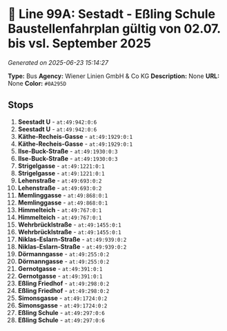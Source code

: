 # 🚌 Line 99A: Sestadt - Eßling Schule Baustellenfahrplan gültig von 02.07. bis vsl. September 2025

*Generated on 2025-06-23 15:14:27*

**Type:** Bus
**Agency:** Wiener Linien GmbH & Co KG
**Description:** None
**URL:** None
**Color:** `#0A295D`

## Stops

1. **Seestadt U** - `at:49:942:0:6`
2. **Seestadt U** - `at:49:942:0:6`
3. **Käthe-Recheis-Gasse** - `at:49:1929:0:1`
4. **Käthe-Recheis-Gasse** - `at:49:1929:0:1`
5. **Ilse-Buck-Straße** - `at:49:1930:0:3`
6. **Ilse-Buck-Straße** - `at:49:1930:0:3`
7. **Strigelgasse** - `at:49:1221:0:1`
8. **Strigelgasse** - `at:49:1221:0:1`
9. **Lehenstraße** - `at:49:693:0:2`
10. **Lehenstraße** - `at:49:693:0:2`
11. **Memlinggasse** - `at:49:868:0:1`
12. **Memlinggasse** - `at:49:868:0:1`
13. **Himmelteich** - `at:49:767:0:1`
14. **Himmelteich** - `at:49:767:0:1`
15. **Wehrbrücklstraße** - `at:49:1455:0:1`
16. **Wehrbrücklstraße** - `at:49:1455:0:1`
17. **Niklas-Eslarn-Straße** - `at:49:939:0:2`
18. **Niklas-Eslarn-Straße** - `at:49:939:0:2`
19. **Dörmanngasse** - `at:49:255:0:2`
20. **Dörmanngasse** - `at:49:255:0:2`
21. **Gernotgasse** - `at:49:391:0:1`
22. **Gernotgasse** - `at:49:391:0:1`
23. **Eßling Friedhof** - `at:49:298:0:2`
24. **Eßling Friedhof** - `at:49:298:0:2`
25. **Simonsgasse** - `at:49:1724:0:2`
26. **Simonsgasse** - `at:49:1724:0:2`
27. **Eßling Schule** - `at:49:297:0:6`
28. **Eßling Schule** - `at:49:297:0:6`